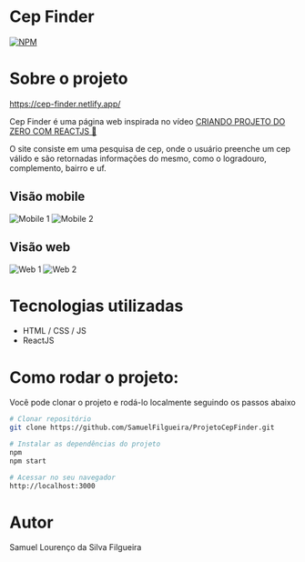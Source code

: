 # Cep Finder
[![NPM](https://img.shields.io/npm/l/license)](https://github.com/SamuelFilgueira/ProjetoCepFinder/blob/main/LICENSE)

# Sobre o projeto

https://cep-finder.netlify.app/

Cep Finder é uma página web inspirada no vídeo [CRIANDO PROJETO DO ZERO COM REACTJS 🚀](https://www.youtube.com/watch?v=oy4cbqE1_qc)

O site consiste em uma pesquisa de cep, onde o usuário preenche um cep válido e são retornadas informações do mesmo, como o logradouro, complemento, bairro e uf.

## Visão mobile
![Mobile 1](https://github.com/SamuelFilgueira/ProjetoCepFinder-Assets/blob/main/img1-mobile.PNG)  ![Mobile 2](https://github.com/SamuelFilgueira/ProjetoCepFinder-Assets/blob/main/img2-mobile.PNG)

## Visão web
![Web 1](https://github.com/SamuelFilgueira/ProjetoCepFinder-Assets/blob/main/img1-desktop.PNG)  ![Web 2](https://github.com/SamuelFilgueira/ProjetoCepFinder-Assets/blob/main/img2-desktop.PNG)

# Tecnologias utilizadas

- HTML / CSS / JS
- ReactJS

# Como rodar o projeto:
Você pode clonar o projeto e rodá-lo localmente seguindo os passos abaixo
```bash
# Clonar repositório
git clone https://github.com/SamuelFilgueira/ProjetoCepFinder.git

# Instalar as dependências do projeto
npm
npm start

# Acessar no seu navegador
http://localhost:3000
```
# Autor 
Samuel Lourenço da Silva Filgueira
